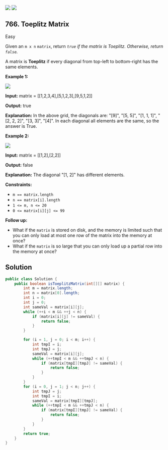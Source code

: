 [![](https://img.shields.io/github/stars/javadev/LeetCode-in-Java?label=Stars&style=flat-square)](https://github.com/javadev/LeetCode-in-Java)
[![](https://img.shields.io/github/forks/javadev/LeetCode-in-Java?label=Fork%20me%20on%20GitHub%20&style=flat-square)](https://github.com/javadev/LeetCode-in-Java/fork)

## 766\. Toeplitz Matrix

Easy

Given an `m x n` `matrix`, return _`true` if the matrix is Toeplitz. Otherwise, return `false`._

A matrix is **Toeplitz** if every diagonal from top-left to bottom-right has the same elements.

**Example 1:**

![](https://assets.leetcode.com/uploads/2020/11/04/ex1.jpg)

**Input:** matrix = \[\[1,2,3,4],[5,1,2,3],[9,5,1,2]]

**Output:** true

**Explanation:** In the above grid, the diagonals are: "[9]", "[5, 5]", "[1, 1, 1]", "[2, 2, 2]", "[3, 3]", "[4]". In each diagonal all elements are the same, so the answer is True.

**Example 2:**

![](https://assets.leetcode.com/uploads/2020/11/04/ex2.jpg)

**Input:** matrix = \[\[1,2],[2,2]]

**Output:** false

**Explanation:** The diagonal "[1, 2]" has different elements.

**Constraints:**

*   `m == matrix.length`
*   `n == matrix[i].length`
*   `1 <= m, n <= 20`
*   `0 <= matrix[i][j] <= 99`

**Follow up:**

*   What if the `matrix` is stored on disk, and the memory is limited such that you can only load at most one row of the matrix into the memory at once?
*   What if the `matrix` is so large that you can only load up a partial row into the memory at once?

## Solution

```java
public class Solution {
    public boolean isToeplitzMatrix(int[][] matrix) {
        int m = matrix.length;
        int n = matrix[0].length;
        int i = 0;
        int j = 0;
        int sameVal = matrix[i][j];
        while (++i < m && ++j < n) {
            if (matrix[i][j] != sameVal) {
                return false;
            }
        }

        for (i = 1, j = 0; i < m; i++) {
            int tmpI = i;
            int tmpJ = j;
            sameVal = matrix[i][j];
            while (++tmpI < m && ++tmpJ < n) {
                if (matrix[tmpI][tmpJ] != sameVal) {
                    return false;
                }
            }
        }
        for (i = 0, j = 1; j < n; j++) {
            int tmpJ = j;
            int tmpI = i;
            sameVal = matrix[tmpI][tmpJ];
            while (++tmpI < m && ++tmpJ < n) {
                if (matrix[tmpI][tmpJ] != sameVal) {
                    return false;
                }
            }
        }
        return true;
    }
}
```